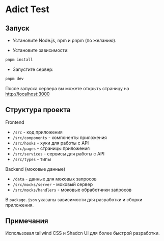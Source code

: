 # Adict Test

## Запуск

- Установите Node.js, npm и pnpm (по желанию).

- Установите зависимости:

```bash
pnpm install
```

- Запустите сервер:

```bash
pnpm dev
```

После запуска сервера вы можете открыть страницу на <http://localhost:3000>

## Структура проекта

Frontend

- `/src` - код приложения
- `/src/components` - компоненты приложения
- `/src/hooks` - хуки для работы с API
- `/src/pages` - страницы приложения
- `/src/services` - сервисы для работы с API
- `/src/types` - типы

Backend (моковые данные)

- `/data` - данные для моковых запросов
- `/src/mocks/server` - моковый сервер
- `/src/mocks/handlers` - моковые обработчики запросов

В `package.json` указаны зависимости для разработки и сборки приложения.

## Примечания

Использовал tailwind CSS и Shadcn UI для более быстрой разработки.
